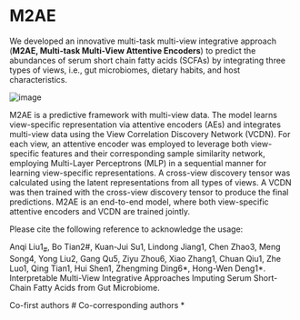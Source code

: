 # M2AE

We developed an innovative multi-task multi-view integrative approach (**M2AE, Multi-task Multi-View Attentive Encoders**) to predict the abundances of serum short chain fatty acids (SCFAs) by integrating three types of views, i.e., gut microbiomes, dietary habits, and host characteristics.

![image](https://github.com/Wonderangela123/M2AE/assets/140135188/37f7b95a-5971-4a65-8277-a9b4a5788811)


M2AE is a predictive framework with multi-view data. The model learns view-specific representation via attentive encoders (AEs) and integrates multi-view data using the View Correlation Discovery Network (VCDN). For each view, an attentive encoder was employed to leverage both view-specific features and their corresponding sample similarity network, employing Multi-Layer Perceptrons (MLP) in a sequential manner for learning view-specific representations. A cross-view discovery tensor was calculated using the latent representations from all types of views. A VCDN was then trained with the cross-view discovery tensor to produce the final predictions. M2AE is an end-to-end model, where both view-specific attentive encoders and VCDN are trained jointly.

Please cite the following reference to acknowledge the usage:

Anqi Liu1<sub>#</sub>, Bo Tian2#, Kuan-Jui Su1, Lindong Jiang1, Chen Zhao3, Meng Song4, Yong Liu2, Gang Qu5, Ziyu Zhou6, Xiao Zhang1, Chuan Qiu1, Zhe Luo1, Qing Tian1, Hui Shen1, Zhengming Ding6*, Hong-Wen Deng1*. Interpretable Multi-View Integrative Approaches Imputing Serum Short-Chain Fatty Acids from Gut Microbiome.

Co-first authors # 
Co-corresponding authors * 
